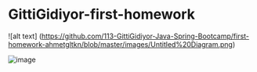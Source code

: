 # GittiGidiyor-first-homework

![alt text] (https://github.com/113-GittiGidiyor-Java-Spring-Bootcamp/first-homework-ahmetgltkn/blob/master/images/Untitled%20Diagram.png)

![image](https://user-images.githubusercontent.com/58683636/128666979-67858095-80ee-4da3-a416-97e387f82ca4.png)

